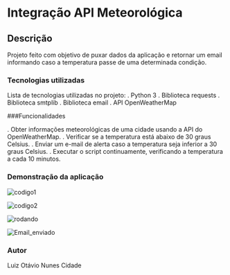 # Integração API Meteorológica

## Descrição
Projeto feito com objetivo de puxar dados da aplicação e retornar um email informando caso a temperatura passe de uma determinada condição.



### Tecnologias utilizadas
Lista de tecnologias utilizadas no projeto:
. Python 3
. Biblioteca requests
. Biblioteca smtplib
. Biblioteca email
. API OpenWeatherMap

###Funcionalidades

. Obter informações meteorológicas de uma cidade usando a API do OpenWeatherMap.
. Verificar se a temperatura está abaixo de 30 graus Celsius.
. Enviar um e-mail de alerta caso a temperatura seja inferior a 30 graus Celsius.
. Executar o script continuamente, verificando a temperatura a cada 10 minutos.


### Demonstração da aplicação

![codigo1](https://user-images.githubusercontent.com/127349318/230668243-c7449116-eebe-4b96-86b4-fecb1621915f.JPG)


![codigo2](https://user-images.githubusercontent.com/127349318/230668236-57c99546-2cd8-4a49-b5d9-97fc22aebecf.JPG)


![rodando](https://user-images.githubusercontent.com/127349318/230668208-654b976f-f8e2-4116-a39b-77ce18cfbdc1.JPG)

![Email_enviado](https://user-images.githubusercontent.com/127349318/230668192-f44da87d-6830-4e9d-8e21-f388048f2f1d.JPG)



### Autor

Luiz Otávio Nunes Cidade
